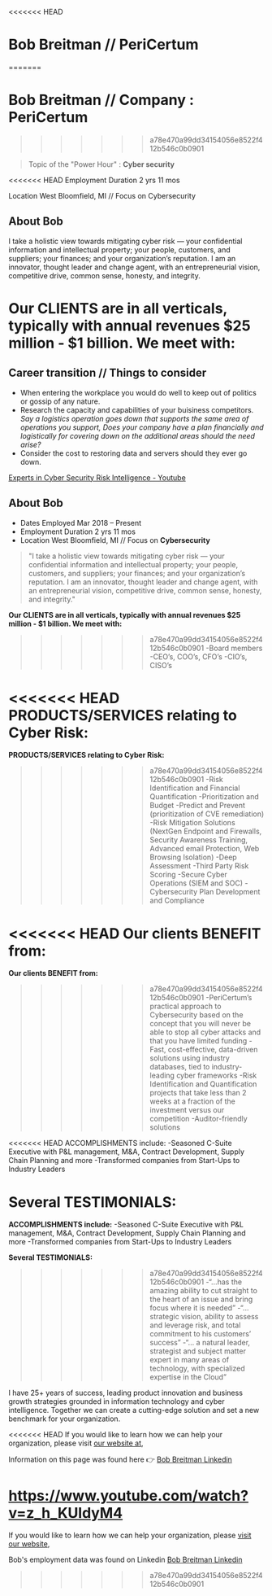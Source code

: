 <<<<<<< HEAD
# Bob Breitman // PeriCertum
=======
# Bob Breitman // Company : PeriCertum
>>>>>>> a78e470a99dd34154056e8522f412b546c0b0901

> Topic of the "Power Hour" : **Cyber security**

<<<<<<< HEAD
Employment Duration 2 yrs 11 mos
 
Location West Bloomfield, MI // Focus on Cybersecurity 

## About Bob
I take a holistic view towards mitigating cyber risk — your confidential information and intellectual property; your people, customers, and suppliers; your finances; and your organization’s reputation. I am an innovator, thought leader and change agent, with an entrepreneurial vision, competitive drive, common sense, honesty, and integrity.

Our CLIENTS are in all verticals, typically with annual revenues $25 million - $1 billion. We meet with:
=======
## Career transition  // Things to consider

+ When entering the workplace you would do well to keep out of politics or gossip of any nature.
+ Research the capacity and capabilities of your buisiness competitors. *Say a logistics operation goes down that supports the same area of operations you support, Does your company have a plan financially and logistically for covering down on the additional areas should the need arise?*
+ Consider the cost to restoring data and servers should they ever go down.

[Experts in Cyber Security Risk Intelligence - Youtube](https://www.youtube.com/watch?v=z_h_KUldyM4)

## About Bob

+ Dates Employed Mar 2018 – Present
+ Employment Duration 2 yrs 11 mos
+ Location West Bloomfield, MI // Focus on **Cybersecurity**

> "I take a holistic view towards mitigating cyber risk — your confidential information and intellectual property; your people, customers, and suppliers; your finances; and your organization’s reputation. I am an innovator, thought leader and change agent, with an entrepreneurial vision, competitive drive, common sense, honesty, and integrity."

**Our CLIENTS are in all verticals, typically with annual revenues $25 million - $1 billion. We meet with:**
>>>>>>> a78e470a99dd34154056e8522f412b546c0b0901
-Board members
-CEO’s, COO’s, CFO’s
-CIO’s, CISO’s

<<<<<<< HEAD
PRODUCTS/SERVICES relating to Cyber Risk:
=======
**PRODUCTS/SERVICES relating to Cyber Risk:**
>>>>>>> a78e470a99dd34154056e8522f412b546c0b0901
-Risk Identification and Financial Quantification
-Prioritization and Budget
-Predict and Prevent (prioritization of CVE remediation)
-Risk Mitigation Solutions (NextGen Endpoint and Firewalls, Security Awareness Training, Advanced email Protection, Web Browsing Isolation)
-Deep Assessment
-Third Party Risk Scoring
-Secure Cyber Operations (SIEM and SOC)
-Cybersecurity Plan Development and Compliance

<<<<<<< HEAD
Our clients BENEFIT from:
=======
**Our clients BENEFIT from:**
>>>>>>> a78e470a99dd34154056e8522f412b546c0b0901
-PeriCertum’s practical approach to Cybersecurity based on the concept that you will never be able to stop all cyber attacks and that you have limited funding
-Fast, cost-effective, data-driven solutions using industry databases, tied to industry-leading cyber frameworks
-Risk Identification and Quantification projects that take less than 2 weeks at a fraction of the investment versus our competition
-Auditor-friendly solutions

<<<<<<< HEAD
ACCOMPLISHMENTS include:
-Seasoned C-Suite Executive with P&L management, M&A, Contract Development, Supply Chain Planning and more
-Transformed companies from Start-Ups to Industry Leaders

Several TESTIMONIALS:
=======
**ACCOMPLISHMENTS include:**
-Seasoned C-Suite Executive with P&L management, M&A, Contract Development, Supply Chain Planning and more
-Transformed companies from Start-Ups to Industry Leaders

**Several TESTIMONIALS:**
>>>>>>> a78e470a99dd34154056e8522f412b546c0b0901
-“…has the amazing ability to cut straight to the heart of an issue and bring focus where it is needed”
-“…strategic vision, ability to assess and leverage risk, and total commitment to his customers’ success”
-“… a natural leader, strategist and subject matter expert in many areas of technology, with specialized expertise in the Cloud”

I have 25+ years of success, leading product innovation and business growth strategies grounded in information technology and cyber intelligence. Together we can create a cutting-edge solution and set a new benchmark for your organization.

<<<<<<< HEAD
If you would like to learn how we can help your organization, please visit [our website at](www.pericertum.com),

Information on this page was found here :point_right: [Bob Breitman Linkedin](https://www.linkedin.com/in/bobbreitman/)

https://www.youtube.com/watch?v=z_h_KUldyM4
=======
If you would like to learn how we can help your organization, please [visit our website](www.pericertum.com),

Bob's employment data was found on Linkedin [Bob Breitman Linkedin](https://www.linkedin.com/in/bobbreitman/)
>>>>>>> a78e470a99dd34154056e8522f412b546c0b0901
